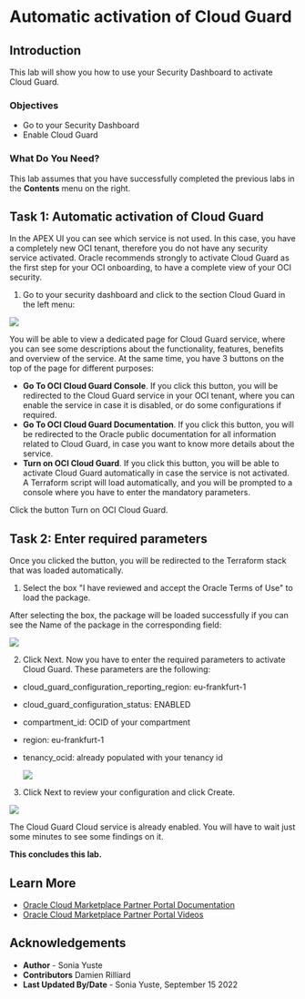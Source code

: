# Automatic activation of Cloud Guard

## Introduction
This lab will show you how to use your Security Dashboard to activate Cloud Guard.

### Objectives
* Go to your Security Dashboard
* Enable Cloud Guard

### What Do You Need?
This lab assumes that you have successfully completed the previous labs in the **Contents** menu on the right.

## Task 1: Automatic activation of Cloud Guard
In the APEX UI you can see which service is not used. In this case, you have a completely new OCI tenant, therefore you do not have any security service activated. Oracle recommends strongly to activate Cloud Guard as the first step for your OCI onboarding, to have a complete view of your OCI security.

1. Go to your security dashboard and click to the section Cloud Guard in the left menu:

  ![](./images/CloudGuard1.png " ")

  You will be able to view a dedicated page for Cloud Guard service, where you can see some descriptions about the functionality, features, benefits and overview of the service. At the same time, you have 3 buttons on the top of the page for different purposes:

  * **Go To OCI Cloud Guard Console**. If you click this button, you will be redirected to the Cloud Guard service in your OCI tenant, where you can enable the service in case it is disabled, or do some configurations if required.
  * **Go To OCI Cloud Guard Documentation**. If you click this button, you will be redirected to the Oracle public documentation for all information related to Cloud Guard, in case you want to know more details about the service.
  * **Turn on OCI Cloud Guard**. If you click this button, you will be able to activate Cloud Guard automatically in case the service is not activated. A Terraform script will load automatically, and you will be prompted to a console where you have to enter the mandatory parameters.

Click the button Turn on OCI Cloud Guard.


## Task 2: Enter required parameters

Once you clicked the button, you will be redirected to the Terraform stack that was loaded automatically. 

1. Select the box "I have reviewed and accept the Oracle Terms of Use" to load the package.

  After selecting the box, the package will be loaded successfully if you can see the Name of the package in the corresponding field:

  ![](./images/cloudGuard3.png " ")

2. Click Next. Now you have to enter the required parameters to activate Cloud Guard. These parameters are the following:

* cloud\_guard\_configuration\_reporting\_region: eu-frankfurt-1
* cloud\_guard\_configuration\_status: ENABLED
* compartment\_id: OCID of your compartment
* region: eu-frankfurt-1
* tenancy\_ocid: already populated with your tenancy id

  ![](./images/CloudGuard4.png " ")

3. Click Next to review your configuration and click Create. 

  ![](./images/CloudGuard5.png " ")

The Cloud Guard Cloud service is already enabled. You will have to wait just some minutes to see some findings on it.

**This concludes this lab.**

## Learn More
* [Oracle Cloud Marketplace Partner Portal Documentation](https://docs.oracle.com/en/cloud/marketplace/partner-portal/index.html)
* [Oracle Cloud Marketplace Partner Portal Videos](https://docs.oracle.com/en/cloud/marketplace/partner-portal/videos.html)


## Acknowledgements
* **Author** - Sonia Yuste
* **Contributors** Damien Rilliard
* **Last Updated By/Date** - Sonia Yuste, September 15 2022
